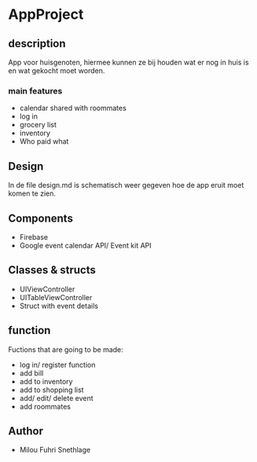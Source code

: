 # AppProject
## description
App voor huisgenoten, hiermee kunnen ze bij houden wat er nog in huis is en wat gekocht moet worden.
### main features
* calendar shared with roommates
* log in 
* grocery list
* inventory
* Who paid what

## Design
In de file design.md is schematisch weer gegeven hoe de app eruit moet komen te zien.

## Components
* Firebase
* Google event calendar API/ Event kit API

## Classes & structs
* UIViewController
* UITableViewController
* Struct with event details


## function
Fuctions that are going to be made:
* log in/ register function
* add bill
* add to inventory
* add to shopping list
* add/ edit/ delete event
* add roommates

## Author
* Milou Fuhri Snethlage
